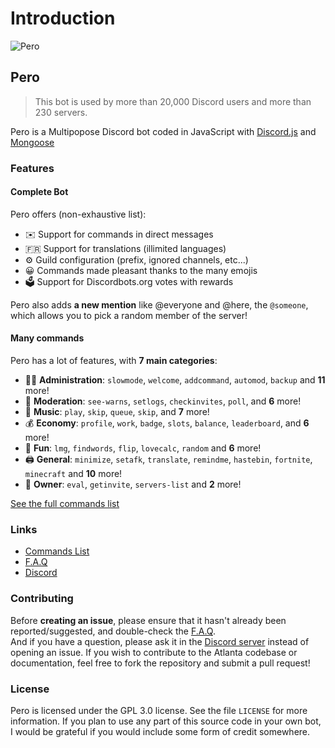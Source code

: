 # Introduction

![Pero](https://cdn.discordapp.com/attachments/813486700520144916/842250557824827442/1617519759655.png)

## Pero


> This bot is used by more than 20,000 Discord users and more than 230 servers.

Pero is a Multipopose Discord bot coded in JavaScript with [Discord.js](https://discord.js.org) and [Mongoose](https://mongoosejs.com/docs/api.html) 

### Features

#### Complete Bot

Pero offers \(non-exhaustive list\):

* ✉️ Support for commands in direct messages
* 🇫🇷 Support for translations \(illimited languages\)
* ⚙️ Guild configuration \(prefix, ignored channels, etc...\)
* 😀 Commands made pleasant thanks to the many emojis
* 🗳️ Support for Discordbots.org votes with rewards

Pero also adds **a new mention** like @everyone and @here, the `@someone`, which allows you to pick a random member of the server!

#### Many commands

Pero has a lot of features, with **7 main categories**:

* 👩‍💼 **Administration**: `slowmode`, `welcome`, `addcommand`, `automod`, `backup` and **11** more! 
* 🚓 **Moderation**: `see-warns`, `setlogs`, `checkinvites`, `poll`, and **6** more! 
* 🎵 **Music**: `play`, `skip`, `queue`, `skip`, and **7** more! 
* 💰 **Economy**: `profile`, `work`, `badge`, `slots`, `balance`, `leaderboard`, and **6** more! 
* 👻 **Fun**: `lmg`, `findwords`, `flip`, `lovecalc`, `random` and **6** more! 
* 🖨️ **General**: `minimize`, `setafk`, `translate`, `remindme`, `hastebin`, `fortnite`, `minecraft` and **10** more! 
* 👑 **Owner**: `eval`, `getinvite`, `servers-list` and **2** more!

[See the full commands list](https://www.atlanta-bot.fr/commands)

### Links

* [Commands List](https://pero.gitbook.io/pero/commands)
* [F.A.Q](https://www.atlanta-bot.fr/faq/)
* [Discord](https://discord.gg/wMQDQKKS2D)

### Contributing

Before **creating an issue**, please ensure that it hasn't already been reported/suggested, and double-check the [F.A.Q](https://www.atlanta-bot.fr/faq).  
And if you have a question, please ask it in the [Discord server](https://discord.atlanta-bot.fr/) instead of opening an issue. If you wish to contribute to the Atlanta codebase or documentation, feel free to fork the repository and submit a pull request!

### License

Pero is licensed under the GPL 3.0 license. See the file `LICENSE` for more information. If you plan to use any part of this source code in your own bot, I would be grateful if you would include some form of credit somewhere.

